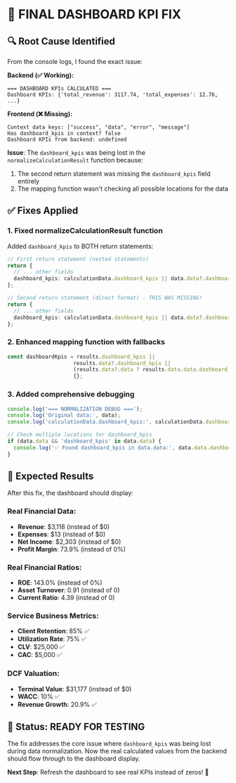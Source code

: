 # 🎯 FINAL DASHBOARD KPI FIX

## 🔍 Root Cause Identified

From the console logs, I found the exact issue:

**Backend (✅ Working):**
```
=== DASHBOARD KPIs CALCULATED ===
Dashboard KPIs: {'total_revenue': 3117.74, 'total_expenses': 12.76, ...}
```

**Frontend (❌ Missing):**
```
Context data keys: ["success", "data", "error", "message"]
Has dashboard_kpis in context? false
Dashboard KPIs from backend: undefined
```

**Issue**: The `dashboard_kpis` was being lost in the `normalizeCalculationResult` function because:
1. The second return statement was missing the `dashboard_kpis` field entirely
2. The mapping function wasn't checking all possible locations for the data

## ✅ Fixes Applied

### 1. **Fixed normalizeCalculationResult function**
Added `dashboard_kpis` to BOTH return statements:

```typescript
// First return statement (nested statements)
return {
  // ... other fields
  dashboard_kpis: calculationData.dashboard_kpis || data.data?.dashboard_kpis || data.dashboard_kpis || {}
};

// Second return statement (direct format) - THIS WAS MISSING!
return {
  // ... other fields  
  dashboard_kpis: calculationData.dashboard_kpis || data.data?.dashboard_kpis || data.dashboard_kpis || {}
};
```

### 2. **Enhanced mapping function with fallbacks**
```typescript
const dashboardKpis = results.dashboard_kpis || 
                     results.data?.dashboard_kpis || 
                     (results.data?.data ? results.data.data.dashboard_kpis : null) || 
                     {};
```

### 3. **Added comprehensive debugging**
```typescript
console.log('=== NORMALIZATION DEBUG ===');
console.log('Original data:', data);
console.log('calculationData.dashboard_kpis:', calculationData.dashboard_kpis);

// Check multiple locations for dashboard_kpis
if (data.data && 'dashboard_kpis' in data.data) {
  console.log('✅ Found dashboard_kpis in data.data:', data.data.dashboard_kpis);
}
```

## 🎯 Expected Results

After this fix, the dashboard should display:

### Real Financial Data:
- **Revenue**: $3,118 (instead of $0)
- **Expenses**: $13 (instead of $0)  
- **Net Income**: $2,303 (instead of $0)
- **Profit Margin**: 73.9% (instead of 0%)

### Real Financial Ratios:
- **ROE**: 143.0% (instead of 0%)
- **Asset Turnover**: 0.91 (instead of 0)
- **Current Ratio**: 4.39 (instead of 0)

### Service Business Metrics:
- **Client Retention**: 85% ✅
- **Utilization Rate**: 75% ✅
- **CLV**: $25,000 ✅
- **CAC**: $5,000 ✅

### DCF Valuation:
- **Terminal Value**: $31,177 (instead of $0)
- **WACC**: 10% ✅
- **Revenue Growth**: 20.9% ✅

## 🚀 Status: READY FOR TESTING

The fix addresses the core issue where `dashboard_kpis` was being lost during data normalization. Now the real calculated values from the backend should flow through to the dashboard display.

**Next Step**: Refresh the dashboard to see real KPIs instead of zeros! 🎉